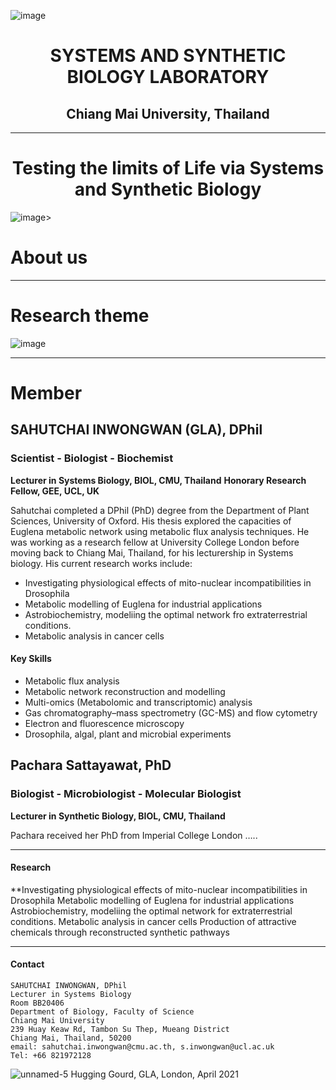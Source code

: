 ![image](https://github.com/SSBLCMU/SSBLCMU.github.io/assets/135954747/f44a9a53-7a2b-4e1b-a0d7-3e3d75b9776c)

<h1 align="center">SYSTEMS AND SYNTHETIC BIOLOGY LABORATORY</h1>

<h2 align="center">Chiang Mai University, Thailand</h2>

---
<h1 align="center">Testing the limits of Life via Systems and Synthetic Biology</h1>

![image](https://github.com/SSBLCMU/SSBLCMU.github.io/assets/135954747/034c6ec8-82d5-4024-a3a8-ad832bfc8020)>  
     
# About us

--- 

# Research theme
![image](https://github.com/SSBLCMU/SSBLCMU.github.io/assets/135954747/8794ab33-d4c4-4d50-b763-c472617374f2)

---
# Member 

## **SAHUTCHAI INWONGWAN (GLA), DPhil**
### Scientist - Biologist - Biochemist

**Lecturer in Systems Biology, BIOL, CMU, Thailand**
**Honorary Research Fellow, GEE, UCL, UK**

Sahutchai completed a DPhil (PhD) degree from the Department of Plant Sciences, University of Oxford. 
His thesis explored the capacities of Euglena metabolic network using metabolic flux analysis techniques. 
He was working as a research fellow at University College London before moving back to Chiang Mai, Thailand, for his lecturership in Systems biology.
His current research works include: 
- Investigating physiological effects of mito-nuclear incompatibilities in Drosophila
- Metabolic modelling of Euglena for industrial applications
- Astrobiochemistry, modeliing the optimal network fro extraterrestrial conditions.  
- Metabolic analysis in cancer cells
#### Key Skills
- Metabolic flux analysis
- Metabolic network reconstruction and modelling 
- Multi-omics (Metabolomic and transcriptomic) analysis
- Gas chromatography–mass spectrometry (GC-MS) and flow cytometry
- Electron and fluorescence microscopy 
- Drosophila, algal, plant and microbial experiments



## **Pachara Sattayawat, PhD**
### Biologist - Microbiologist - Molecular Biologist

**Lecturer in Synthetic Biology, BIOL, CMU, Thailand**

Pachara received her PhD from Imperial College London …..


---

#### Research

**Investigating physiological effects of mito-nuclear incompatibilities in Drosophila
Metabolic modelling of Euglena for industrial applications
Astrobiochemistry, modeliing the optimal network for extraterrestrial conditions.
Metabolic analysis in cancer cells
Production of attractive chemicals through reconstructed synthetic pathways



---

#### Contact
```
SAHUTCHAI INWONGWAN, DPhil
Lecturer in Systems Biology
Room BB20406
Department of Biology, Faculty of Science
Chiang Mai University
239 Huay Keaw Rd, Tambon Su Thep, Mueang District
Chiang Mai, Thailand, 50200
email: sahutchai.inwongwan@cmu.ac.th, s.inwongwan@ucl.ac.uk
Tel: +66 821972128
```
![unnamed-5](https://user-images.githubusercontent.com/77986547/166148973-b247c06c-0b85-4042-a590-12fdbff6ca1e.jpg)
Hugging Gourd, GLA, London, April 2021
